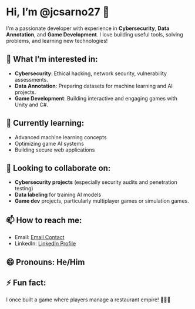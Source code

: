 # Hi, I’m @jcsarno27 👋

I'm a passionate developer with experience in **Cybersecurity**, **Data Annotation**, and **Game Development**. I love building useful tools, solving problems, and learning new technologies!

## 👀 What I’m interested in:
- **Cybersecurity**: Ethical hacking, network security, vulnerability assessments.
- **Data Annotation**: Preparing datasets for machine learning and AI projects.
- **Game Development**: Building interactive and engaging games with Unity and C#.

## 🌱 Currently learning:
- Advanced machine learning concepts
- Optimizing game AI systems
- Building secure web applications

## 💞️ Looking to collaborate on:
- **Cybersecurity projects** (especially security audits and penetration testing)
- **Data labeling** for training AI models
- **Game dev** projects, particularly multiplayer games or simulation games.

## 📫 How to reach me:
- Email: [Email Contact](juansarno2@gmail.com)
- LinkedIn: [LinkedIn Profile](www.linkedin.com/in/juan-sarno)


## 😄 Pronouns: He/Him

## ⚡ Fun fact:
I once built a game where players manage a restaurant empire! 🍔👨‍🍳
